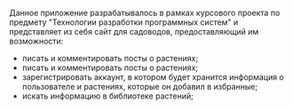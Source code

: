 Данное приложение разрабатывалось в рамках курсового проекта по предмету "Технологии разработки программных систем"
и представляет из себя сайт для садоводов, предоставляющий им возможности:</br>
<ul>
  <li>писать и комментировать посты о растениях;</li>
  <li>писать и комментировать посты о растениях;</li>
  <li>зарегистрировать аккаунт, в котором будет хранится информация о пользователе и растениях, которые он добавил в избранные;</li>
  <li>искать информацию в библиотеке растений;</li>
</ul>
